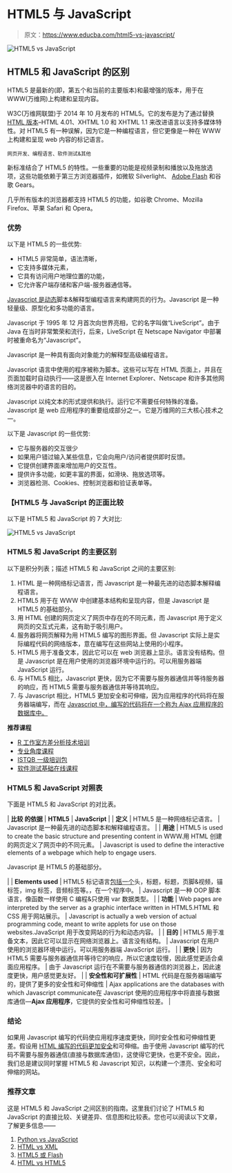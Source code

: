 # HTML5 与 JavaScript

> 原文：<https://www.educba.com/html5-vs-javascript/>

![HTML5 vs JavaScript](img/4c19b71e50b461e3350ea8e033b8908a.png)



## HTML5 和 JavaScript 的区别

HTML5 是最新的(即，第五个和当前的主要版本)和最增强的版本，用于在 WWW(万维网)上构建和呈现内容。

W3C(万维网联盟)于 2014 年 10 月发布的 HTML5。它的发布是为了通过替换 [HTML 版本](https://www.educba.com/versions-of-html/)–HTML 4.01、XHTML 1.0 和 XHTML 1.1 来改进语言以支持多媒体特性。对 HTML5 有一种误解，因为它是一种编程语言，但它更像是一种在 WWW 上构建和呈现 web 内容的标记语言。

<small>网页开发、编程语言、软件测试&其他</small>

新标准结合了 HTML5 的特性。一些重要的功能是视频录制和播放以及拖放选项，这些功能依赖于第三方浏览器插件，如微软 Silverlight、 [Adobe Flash](https://www.educba.com/course/adobe-flash-professional-cs6-module-1-basic/) 和谷歌 Gears。

几乎所有版本的浏览器都支持 HTML5 的功能，如谷歌 Chrome、Mozilla Firefox、苹果 Safari 和 Opera。

### 优势

以下是 HTML5 的一些优势:

*   HTML5 非常简单，语法清晰，
*   它支持多媒体元素，
*   它具有访问用户地理位置的功能，
*   它允许客户端存储和客户端-服务器通信等。

[Javascript 是动态](https://www.educba.com/what-is-javascript/)脚本&解释型编程语言来构建网页的行为。Javascript 是一种轻量级、原型化和多功能的语言。

Javascript 于 1995 年 12 月首次向世界亮相，它的名字叫做“LiveScript”。由于 Java 在当时非常繁荣和流行，后来，LiveScript 在 Netscape Navigator 中部署时被重命名为“Javascript”。

Javascript 是一种具有面向对象能力的解释型高级编程语言。

Javascript 语言中使用的程序被称为脚本。这些可以写在 HTML 页面上，并且在页面加载时自动执行——这是嵌入在 Internet Explorer、Netscape 和许多其他网络浏览器中的语言的目的。

Javascript 以纯文本的形式提供和执行。运行它不需要任何特殊的准备。Javascript 是 web 应用程序的重要组成部分之一。它是万维网的三大核心技术之一。

以下是 Javascript 的一些优势:

*   它与服务器的交互很少
*   如果用户错过输入某些信息，它会向用户/访问者提供即时反馈。
*   它提供创建界面来增加用户的交互性。
*   提供许多功能，如更丰富的界面，如滑块、拖放选项等。
*   浏览器检测、Cookies、控制浏览器和验证表单等。

### 【HTML5 与 JavaScript 的正面比较

以下是 HTML5 和 JavaScript 的 7 大对比:

![HTML5 vs JavaScript](img/ad1472883f8e14ba24532a29eaca3d29.png)



### HTML5 和 JavaScript 的主要区别

以下是积分列表；描述 HTML5 和 JavaScript 之间的主要区别:

1.  HTML 是一种网络标记语言，而 Javascript 是一种最先进的动态脚本解释编程语言。
2.  HTML5 用于在 WWW 中创建基本结构和呈现内容，但是 Javascript 是 HTML5 的基础部分。
3.  用 HTML 创建的网页定义了网页中存在的不同元素，而 Javascript 用于定义网页的交互式元素，这有助于吸引用户。
4.  服务器将网页解释为用 HTML5 编写的图形界面。但 Javascript 实际上是实际编程代码的网络版本，意在编写在这些网站上使用的小程序。
5.  HTML5 用于准备文本，因此它可以在 web 浏览器上显示。语言没有结构。但是 Javascript 是在用户使用的浏览器环境中运行的。可以用服务器端 JavaScript 运行。
6.  与 HTML5 相比，Javascript 更快，因为它不需要与服务器通信并等待服务器的响应，而 HTML5 需要与服务器通信并等待其响应。
7.  与 Javascript 相比，HTML5 更加安全和可伸缩，因为应用程序的代码将在服务器端编写，而在 [Javascript 中，编写的代码将在一个称为 Ajax 应用程序的数据库中。](https://www.educba.com/ajax-interview-questions/)

**推荐课程**

*   [R 工作室方差分析技术培训](https://www.educba.com/course/er-model-and-rdbms-concepts/)
*   [专业角度课程](https://www.educba.com/course/web-development-training/)
*   [ISTQB 一级培训包](https://www.educba.com/course/ccna-training-course/)
*   [软件测试基础在线课程](https://www.educba.com/course/computer-fundamentals-course/)

### HTML5 和 JavaScript 对照表

下面是 HTML5 和 JavaScript 的对比表。

| **比较
的依据** | **HTML5** | **JavaScript** |
| **定义** | HTML5 是一种网络标记语言。 | Javascript 是一种最先进的动态脚本和解释编程语言。 |
| **用途** | HTML5 is used to create the basic structure and presenting content in WWW.用 HTML 创建的网页定义了网页中的不同元素。 | Javascript is used to define the interactive elements of a webpage which help to engage users.

Javascript 是 HTML5 的基础部分。

 |
| **Elements used** | HTML5 标记语言[包括一个](https://www.educba.com/html5-elements/)头，标题，标题，页脚&视频，锚标签，img 标签，音频标签等。，在一个程序中。 | Javascript 是一种 OOP 脚本语言，像函数一样使用 C 编程&只使用 var 数据类型。 |
| **功能** | Web pages are interpreted by the server as a graphic interface written in HTML5.HTML 和 CSS 用于网站展示。 | Javascript is actually a web version of actual programming code, meant to write applets for use on those websites.JavaScript 用于改变网站的行为和动态内容。 |
| **目的** | HTML5 用于准备文本，因此它可以显示在网络浏览器上。语言没有结构。 | Javascript 在用户使用的浏览器环境中运行。可以用服务器端 JavaScript 运行。 |
| **更快** | 因为 HTML5 需要与服务器通信并等待它的响应，所以它速度较慢，因此感觉更适合桌面应用程序。 | 由于 Javascript 运行在不需要与服务器通信的浏览器上，因此速度更快，用户感觉更友好。 |
| **安全性和可扩展性** | HTML 代码是在服务器端编写的，提供了更多的安全性和可伸缩性 | Ajax applications are the databases with which Javascript communicate在 Javascript 使用的应用程序中将直接与数据库通信—**Ajax 应用程序**，它提供的安全性和可伸缩性较差。 |

### 结论

如果用 Javascript 编写的代码使应用程序速度更快，同时安全性和可伸缩性更差。假设用 [HTML 编写的代码更加安全](https://www.educba.com/advantages-of-html/)和可伸缩。由于使用 Javascript 编写的代码不需要与服务器通信(直接与数据库通信)，这使得它更快，也更不安全。因此，我们总是建议同时掌握 HTML5 和 Javascript 知识，以构建一个漂亮、安全和可伸缩的网站。

### 推荐文章

这是 HTML5 和 JavaScript 之间区别的指南。这里我们讨论了 HTML5 和 JavaScript 的直接比较、关键差异、信息图和比较表。您也可以阅读以下文章，了解更多信息——

1.  [Python vs JavaScript](https://www.educba.com/python-vs-javascript/)
2.  [HTML vs XML](https://www.educba.com/html-vs-xml/)
3.  [HTML5 或 Flash](https://www.educba.com/html5-vs-flash/)
4.  [HTML vs HTML5](https://www.educba.com/html-vs-html5/)





